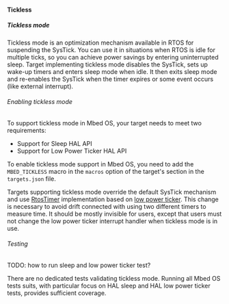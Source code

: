 #### Tickless

##### Tickless mode

Tickless mode is an optimization mechanism available in RTOS for suspending the SysTick. You can use it in situations when RTOS is idle for multiple ticks, so you can achieve power savings by entering uninterrupted sleep. Target implementing tickless mode disables the SysTick, sets up wake-up timers and enters sleep mode when idle. It then exits sleep mode and re-enables the SysTick when the timer expires or some event occurs (like external interrupt).

###### Enabling tickless mode

To support tickless mode in Mbed OS, your target needs to meet two requirements:

- Support for Sleep HAL API
- Support for Low Power Ticker HAL API

To enable tickless mode support in Mbed OS, you need to add the `MBED_TICKLESS` macro in the `macros` option of the target's section in the `targets.json` file.

Targets supporting tickless mode override the default SysTick mechanism and use [RtosTimer](https://github.com/ARMmbed/mbed-os/blob/master/rtos/TARGET_CORTEX/mbed_rtx_idle.cpp) implementation based on [low power ticker](https://github.com/ARMmbed/mbed-os/blob/master/drivers/LowPowerTicker.h). This change is necessary to avoid drift connected with using two different timers to measure time. It should be mostly invisible for users, except that users must not change the low power ticker interrupt handler when tickless mode is in use.

###### Testing

TODO: how to run sleep and low power ticker test?

There are no dedicated tests validating tickless mode. Running all Mbed OS tests suits, with particular focus on HAL sleep and HAL low power ticker tests, provides sufficient coverage.
